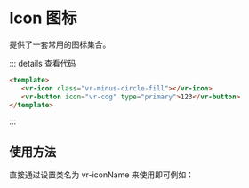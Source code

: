 # Icon 图标
提供了一套常用的图标集合。

<ClientOnly>
 <icon-demo-example></icon-demo-example>
</ClientOnly>


::: details 查看代码
```html
<template>
   <vr-icon class="vr-minus-circle-fill"></vr-icon>
   <vr-button icon="vr-cog" type="primary">123</vr-button>
</template>
```
:::


## 使用方法
直接通过设置类名为 vr-iconName 来使用即可例如：

<ClientOnly>
 <icon-demo-base></icon-demo-base>
</ClientOnly>
